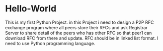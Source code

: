 # Hello-World
This is my first Python Project. 
in this Project i need to design a P2P RFC exchange program where all peers store their RFCs and ask Registrar Server to share detail of the peers who has other RFC so that peer1 can download RFC from there and update.
RFC should be in linked list format.
I need to use Python programming language.
